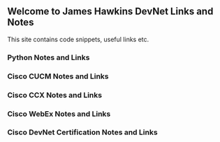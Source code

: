 ## Welcome to James Hawkins DevNet Links and Notes

This site contains code snippets, useful links etc.

### Python Notes and Links


### Cisco CUCM Notes and Links

### Cisco CCX Notes and Links

### Cisco WebEx Notes and Links

### Cisco DevNet Certification Notes and Links
